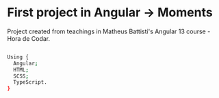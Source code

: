 # First project in Angular -> Moments
Project created from teachings in Matheus Battisti's Angular 13 course - Hora de Codar.

```bash

Using {
  Angular;
  HTML;
  SCSS;
  TypeScript.
}
```
